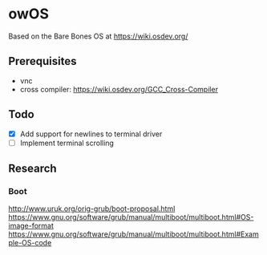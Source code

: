 # owOS
Based on the Bare Bones OS at https://wiki.osdev.org/

## Prerequisites
- vnc
- cross compiler: https://wiki.osdev.org/GCC_Cross-Compiler


## Todo
- [x] Add support for newlines to terminal driver
- [ ] Implement terminal scrolling

## Research
### Boot
http://www.uruk.org/orig-grub/boot-proposal.html
https://www.gnu.org/software/grub/manual/multiboot/multiboot.html#OS-image-format
https://www.gnu.org/software/grub/manual/multiboot/multiboot.html#Example-OS-code
